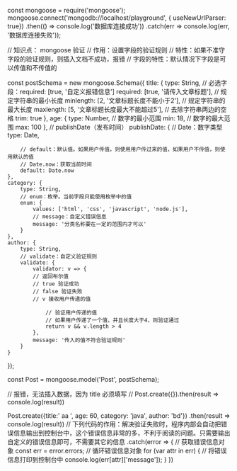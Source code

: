 const mongoose = require('mongoose');
mongoose.connect('mongodb://localhost/playground', { useNewUrlParser: true})
	.then(() => console.log('数据库连接成功'))
	.catch(err => console.log(err, '数据库连接失败'));

// 知识点： mongoose 验证
// 作用：设置字段的验证规则
// 特性：如果不准守字段的验证规则，则插入文档不成功，报错
// 字段的特性：默认情况下字段是可以传值和不传值的

const postSchema = new mongoose.Schema({
	title: {
		type: String,
		// 必选字段：required: [true, '自定义报错信息']
		required: [true, '请传入文章标题'],
		// 规定字符串的最小长度
		minlength: [2, '文章标题长度不能小于2'],
		// 规定字符串的最大长度
		maxlength: [5, '文章标题长度最大不能超过5'],
		// 去除字符串两边的空格
		trim: true
	},
	age: {
		type: Number,
		// 数字的最小范围
		min: 18,
		// 数字的最大范围
		max: 100
	},
	// publishDate（发布时间）
	publishDate: {
		// Date：数字类型
		type: Date,

		// default：默认值。如果用户传值，则使用用户传过来的值，如果用户不传值，则使用默认的值
		// Date.now：获取当前时间 
		default: Date.now
	},
	category: {
		type: String,
		// enum：枚举。当前字段只能使用枚举中的值
		enum: {
			values: ['html', 'css', 'javascript', 'node.js'],
			// message：自定义错误信息
			message: '分类名称要在一定的范围内才可以'
		}
	},
	author: {
		type: String,
		// validate：自定义验证规则
		validate: {
			validator: v => {
			// 返回布尔值
			// true 验证成功
			// false 验证失败
			// v 接收用户传递的值

				// 验证用户传递的值
				// 如果用户传递了一个值，并且长度大于4，则验证通过
				return v && v.length > 4
			},
			message: '传入的值不符合验证规则'
		}
	}
});

const Post = mongoose.model('Post', postSchema);

// 报错，无法插入数据，因为 title 必须填写
// Post.create({}).then(result => console.log(result))

Post.create({title:'      aa      ', age: 60, category: 'java', author: 'bd'})
	.then(result => console.log(result))
	// 下列代码的作用：解决验证失败时，程序内部会自动把错误信息输出到控制台中，这个错误信息非常的多，不利于阅读的问题。只需要输出自定义的错误信息即可，不需要其它的信息
	.catch(error => {
		// 获取错误信息对象
		const err = error.errors;
		// 循环错误信息对象
		for (var attr in err) {
			// 将错误信息打印到控制台中
			console.log(err[attr]['message']);
		}
	})
